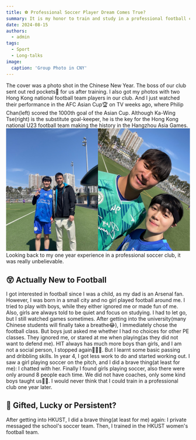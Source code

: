 ```yaml
---
title: ⚽️ Professional Soccer Player Dream Comes True?
summary: It is my honor to train and study in a professional football club!
date: 2024-08-15
authors:
  - admin
tags:
  - Sport
  - Long-talks
image:
  caption: 'Group Photo in CNY'
---
```


The cover was a photo shot in the Chinese New Year. The boss of our club sent out red pockets🧧 for us after training. I also got my photos with two Hong Kong national football team players in our club. And I just watched their performance in the AFC Asian Cup🏆 on TV weeks ago, where Philip Chan(left) scored the 1000th goal of the Asian Cup. Although Ka-Wing Tse(right) is the substitute goal-keeper, he is the key for the Hong Kong national U23 football team making the history in the Hangzhou Asia Games.
![Philip Chan(Left) and Ka-Wing Tse(right)](imgs/PhilipKWT.JPG)
Looking back to my one year experience in a professional soccer club, it was really unbelievable.

## 😲 Actually New to Football
I got interested in football since I was a child, as my dad is an Arsenal fan. However, I was born in a small city and no girl played football around me. I tried to play with boys, while they either ignored me or made fun of me. Also, girls are always told to be quiet and focus on studying. I had to let go, but I still watched games sometimes.
After getting into the university(many Chinese students will finally take a breathe😂), I immediately chose the football class. But boys just asked me whether I had no choices for other PE classes. They ignored me, or stared at me when playing(as they did not want to defend me). HIT always has much more boys than girls, and I am not a social person, I stopped again🤦🏻‍♀️. But I learnt some basic passing and dribbling skills.
In year 4, I got less work to do and started working out. I saw a girl playing soccer on the pitch, and I did a brave thing(at least for me): I chatted with her. Finally I found girls playing soccer, also there were only around 8 people each time. We did not have coaches, only some kind boys taught us🙏🏻.
I would never think that I could train in a professional club one year later.

## 🎁 Gifted, Lucky or Persistent?
After getting into HKUST, I did a brave thing(at least for me) again: I private messaged the school's soccer team. Then, I trained in the HKUST women's football team. 